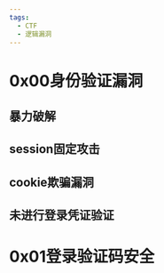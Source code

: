 ```yaml
---
tags:
  - CTF
  - 逻辑漏洞
---
```

# 0x00身份验证漏洞
## 暴力破解


## session固定攻击


## cookie欺骗漏洞


## 未进行登录凭证验证


# 0x01登录验证码安全
